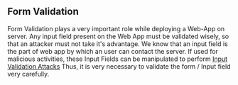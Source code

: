## Form Validation
Form Validation plays a very important role while deploying a Web-App on server. Any input field present on the Web App must be validated wisely, so that an attacker must not take it's advantage. 
We know that an input field is the part of web app by which an user can contact the server. If used for malicious activities, these Input Fields can be manipulated to perform [Input Validation Attacks](https://owasp.org/www-pdf-archive/Encoded_Attacks_Threats_Countermeasures_9_30_08.pdf)
Thus, it is very necessary to validate the form / Input field very carefully. 
